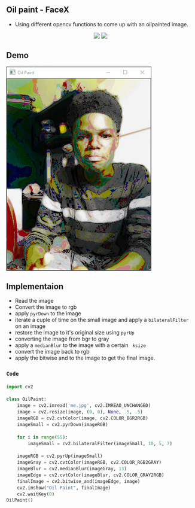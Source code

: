 ## Oil paint - FaceX
* Using different opencv functions to come up  with an oilpainted image.

<p align="center">
<img src="https://img.shields.io/static/v1?label=language&message=python&color=green"/>
<img src="https://img.shields.io/static/v1?label=package&message=opencv&color=yellow"/>
</p>

## Demo
<img  src="https://github.com/CrispenGari/Opencv-Python/blob/main/face-x/oilPaint/bandicam%202021-05-10%2018-58-00-821.jpg" alt="demo" align="center"/>

## Implementaion
* Read the image
* Convert the image to rgb
* apply ``pyrDown`` to the image
* iterate a cuple of time on the small image and apply a ``bilateralFilter``  on an image
* restore the image to it's original size using ``pyrUp``
* converting the image from bgr to gray
* apply a ``medianBlur`` to the image with a certain `` ksize``
* convert the image back to rgb
* apply the bitwise and to the image to get the final image. 

### `Code` 

````python
import cv2

class OilPaint:
    image = cv2.imread('me.jpg', cv2.IMREAD_UNCHANGED)
    image = cv2.resize(image, (0, 0), None, .5, .5)
    imageRGB = cv2.cvtColor(image, cv2.COLOR_BGR2RGB)
    imageSmall = cv2.pyrDown(imageRGB)

    for i in range(55):
        imageSmall = cv2.bilateralFilter(imageSmall, 10, 5, 7)

    imageRGB = cv2.pyrUp(imageSmall)
    imageGray = cv2.cvtColor(imageRGB, cv2.COLOR_RGB2GRAY)
    imageBlur = cv2.medianBlur(imageGray, 13)
    imageEdge = cv2.cvtColor(imageBlur, cv2.COLOR_GRAY2RGB)
    finalImage = cv2.bitwise_and(imageEdge, image)
    cv2.imshow("Oil Paint", finalImage)
    cv2.waitKey(0)
OilPaint()
````